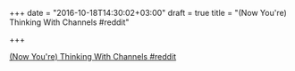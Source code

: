 +++
date = "2016-10-18T14:30:02+03:00"
draft = true
title = "(Now You're) Thinking With Channels  #reddit"

+++

<p><a href="https://t.co/TmHoeEH9Yc">(Now You're) Thinking With Channels  #reddit</a></p>
